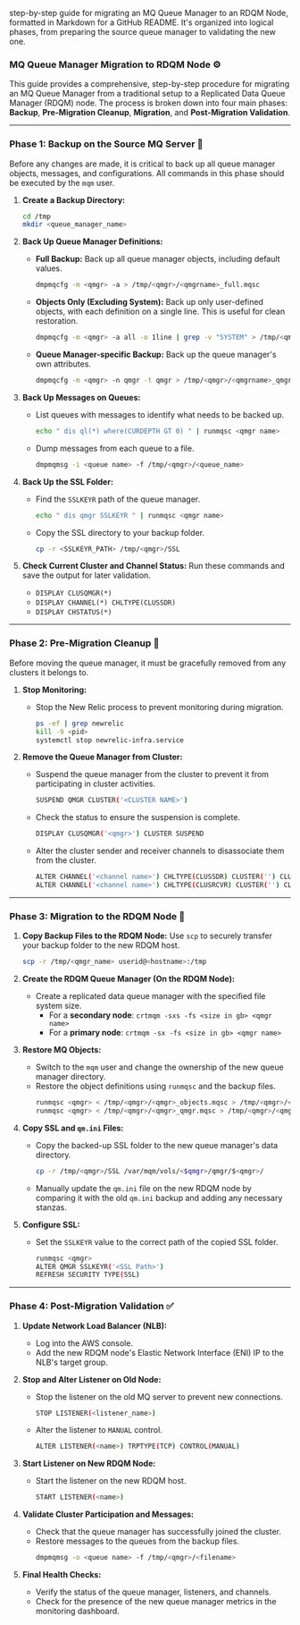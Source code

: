 step-by-step guide for migrating an MQ Queue Manager to an RDQM Node, formatted in Markdown for a GitHub README. It's organized into logical phases, from preparing the source queue manager to validating the new one.

### **MQ Queue Manager Migration to RDQM Node** ⚙️

This guide provides a comprehensive, step-by-step procedure for migrating an MQ Queue Manager from a traditional setup to a Replicated Data Queue Manager (RDQM) node. The process is broken down into four main phases: **Backup**, **Pre-Migration Cleanup**, **Migration**, and **Post-Migration Validation**.

-----

### **Phase 1: Backup on the Source MQ Server** 💾

Before any changes are made, it is critical to back up all queue manager objects, messages, and configurations. All commands in this phase should be executed by the `mqm` user.

1.  **Create a Backup Directory:**

    ```bash
    cd /tmp
    mkdir <queue_manager_name>
    ```

2.  **Back Up Queue Manager Definitions:**

      * **Full Backup:** Back up all queue manager objects, including default values.
        ```bash
        dmpmqcfg -m <qmgr> -a > /tmp/<qmgr>/<qmgrname>_full.mqsc
        ```
      * **Objects Only (Excluding System):** Back up only user-defined objects, with each definition on a single line. This is useful for clean restoration.
        ```bash
        dmpmqcfg -m <qmgr> -a all -o 1line | grep -v "SYSTEM" > /tmp/<qmgr>/<qmgrname>_objects.mqsc
        ```
      * **Queue Manager-specific Backup:** Back up the queue manager's own attributes.
        ```bash
        dmpmqcfg -m <qmgr> -n qmgr -t qmgr > /tmp/<qmgr>/<qmgrname>_qmgr.mqsc
        ```

3.  **Back Up Messages on Queues:**

      * List queues with messages to identify what needs to be backed up.
        ```bash
        echo " dis ql(*) where(CURDEPTH GT 0) " | runmqsc <qmgr name>
        ```
      * Dump messages from each queue to a file.
        ```bash
        dmpmqmsg -i <queue name> -f /tmp/<qmgr>/<queue_name>
        ```

4.  **Back Up the SSL Folder:**

      * Find the `SSLKEYR` path of the queue manager.
        ```bash
        echo " dis qmgr SSLKEYR " | runmqsc <qmgr name>
        ```
      * Copy the SSL directory to your backup folder.
        ```bash
        cp -r <SSLKEYR_PATH> /tmp/<qmgr>/SSL
        ```

5.  **Check Current Cluster and Channel Status:**
    Run these commands and save the output for later validation.

      * `DISPLAY CLUSQMGR(*)`
      * `DISPLAY CHANNEL(*) CHLTYPE(CLUSSDR)`
      * `DISPLAY CHSTATUS(*)`

-----

### **Phase 2: Pre-Migration Cleanup** 🧹

Before moving the queue manager, it must be gracefully removed from any clusters it belongs to.

1.  **Stop Monitoring:**

      * Stop the New Relic process to prevent monitoring during migration.
        ```bash
        ps -ef | grep newrelic
        kill -9 <pid>
        systemctl stop newrelic-infra.service
        ```

2.  **Remove the Queue Manager from Cluster:**

      * Suspend the queue manager from the cluster to prevent it from participating in cluster activities.
        ```bash
        SUSPEND QMGR CLUSTER('<CLUSTER NAME>')
        ```
      * Check the status to ensure the suspension is complete.
        ```bash
        DISPLAY CLUSQMGR('<qmgr>') CLUSTER SUSPEND
        ```
      * Alter the cluster sender and receiver channels to disassociate them from the cluster.
        ```bash
        ALTER CHANNEL('<channel name>') CHLTYPE(CLUSSDR) CLUSTER('') CLUSNL('')
        ALTER CHANNEL('<channel name>') CHLTYPE(CLUSRCVR) CLUSTER('') CLUSNL('')
        ```

-----

### **Phase 3: Migration to the RDQM Node** 🚚

1.  **Copy Backup Files to the RDQM Node:**
    Use `scp` to securely transfer your backup folder to the new RDQM host.

    ```bash
    scp -r /tmp/<qmgr_name> userid@<hostname>:/tmp
    ```

2.  **Create the RDQM Queue Manager (On the RDQM Node):**

      * Create a replicated data queue manager with the specified file system size.
          * For a **secondary node**: `crtmqm -sxs -fs <size in gb> <qmgr name>`
          * For a **primary node**: `crtmqm -sx -fs <size in gb> <qmgr name>`

3.  **Restore MQ Objects:**

      * Switch to the `mqm` user and change the ownership of the new queue manager directory.
      * Restore the object definitions using `runmqsc` and the backup files.
        ```bash
        runmqsc <qmgr> < /tmp/<qmgr>/<qmgr>_objects.mqsc > /tmp/<qmgr>/<qmgr>_objects.mqsc.out
        runmqsc <qmgr> < /tmp/<qmgr>/<qmgr>_qmgr.mqsc > /tmp/<qmgr>/<qmgr>_qmgr.mqsc.out
        ```

4.  **Copy SSL and `qm.ini` Files:**

      * Copy the backed-up SSL folder to the new queue manager's data directory.
        ```bash
        cp -r /tmp/<qmgr>/SSL /var/mqm/vols/<$qmgr>/qmgr/$<qmgr>/
        ```
      * Manually update the `qm.ini` file on the new RDQM node by comparing it with the old `qm.ini` backup and adding any necessary stanzas.

5.  **Configure SSL:**

      * Set the `SSLKEYR` value to the correct path of the copied SSL folder.
        ```bash
        runmqsc <qmgr>
        ALTER QMGR SSLKEYR('<SSL Path>')
        REFRESH SECURITY TYPE(SSL)
        ```

-----

### **Phase 4: Post-Migration Validation** ✅

1.  **Update Network Load Balancer (NLB):**

      * Log into the AWS console.
      * Add the new RDQM node's Elastic Network Interface (ENI) IP to the NLB's target group.

2.  **Stop and Alter Listener on Old Node:**

      * Stop the listener on the old MQ server to prevent new connections.
        ```bash
        STOP LISTENER(<listener_name>)
        ```
      * Alter the listener to `MANUAL` control.
        ```bash
        ALTER LISTENER(<name>) TRPTYPE(TCP) CONTROL(MANUAL)
        ```

3.  **Start Listener on New RDQM Node:**

      * Start the listener on the new RDQM host.
        ```bash
        START LISTENER(<name>)
        ```

4.  **Validate Cluster Participation and Messages:**

      * Check that the queue manager has successfully joined the cluster.
      * Restore messages to the queues from the backup files.
        ```bash
        dmpmqmsg -o <queue name> -f /tmp/<qmgr>/<filename>
        ```

5.  **Final Health Checks:**

      * Verify the status of the queue manager, listeners, and channels.
      * Check for the presence of the new queue manager metrics in the monitoring dashboard.
